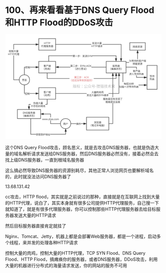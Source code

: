 # 100、再来看看基于DNS Query Flood和HTTP Flood的DDoS攻击

![SYN_Flood模式的DDos攻击原理](images/100/01.png)

这个DNS Query Flood攻击，顾名思义，就是去攻击DNS服务器，也就是伪造大量的域名解析请求发送给DNS服务器，然后DNS服务器必然没有，接着必然会去找上级DNS服务器，一直到根域名服务器

 

这么搞必然导致DNS服务器的资源别耗尽，其他正常人浏览网页也要解析域名的，此时就没法访问DNS服务器了

 

13.68.131.42

 

cc攻击，HTTP flood，其实就是之前说过的那种，直接就是在互联网上找到大量的HTTP代理，说白了，其实本身就有很多公司提供HTTP代理服务，自己搜一下就知道了，就是有很多代理服务器，你可以控制那些HTTP代理服务器去给目标服务器发送大量的HTTP请求

 

然后目标服务器直接肯定就挂了

 

Nginx、Tomcat、Jetty，机器上都是会部署Web服务器，都是一个进程，启动多个线程，来并发的处理各种HTTP请求

 

控制大量的肉鸡，控制大量的HTTP代理，TCP SYN Flood、DNS Query Flood、HTTP Flood，搞瘫痪你的服务器，或者DNS服务器，DDoS攻击，利用大量的机器进行分布式的海量请求发送，你的网站的服务不可用  
